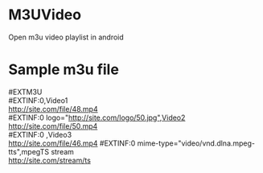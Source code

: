 M3UVideo
========

Open m3u video playlist in android

# Sample m3u file

 \#EXTM3U  
 \#EXTINF:0,Video1  
 http://site.com/file/48.mp4  
 \#EXTINF:0 logo="http://site.com/logo/50.jpg",Video2   
 http://site.com/file/50.mp4  
 \#EXTINF:0 ,Video3   
 http://site.com/file/46.mp4 
 \#EXTINF:0 mime-type="video/vnd.dlna.mpeg-tts",mpegTS stream   
 http://site.com/stream/ts  
 
